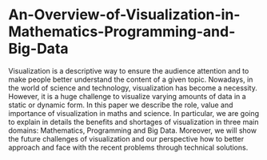 # An-Overview-of-Visualization-in-Mathematics-Programming-and-Big-Data

Visualization is a descriptive way to ensure the audience attention and to make people better understand the content of a given topic. Nowadays, in the world of science and technology, visualization has become a necessity. However, it is a huge challenge to visualize varying amounts of data in a static or dynamic form. In this paper we describe the role, value and importance of visualization in maths and science. In particular, we are going to explain in details the benefits and shortages of visualization in three main domains: Mathematics, Programming and Big Data. Moreover, we will show the future challenges of visualization and our perspective how to better approach and face with the recent problems through technical solutions.
